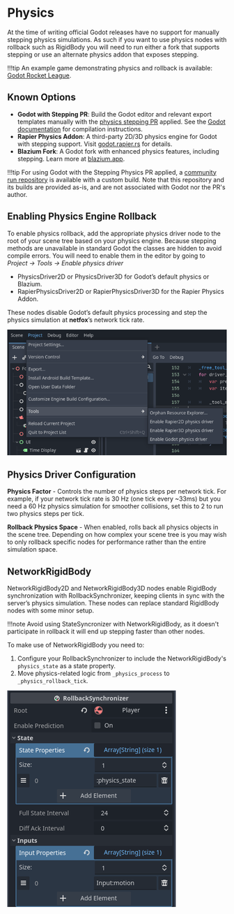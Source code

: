 # Physics

At the time of writing official Godot releases have no support for manually
stepping physics simulations. As such if you want to use physics nodes with
rollback such as RigidBody you will need to run either a fork that supports
stepping or use an alternate physics addon that exposes stepping.

!!!tip
    An example game demonstrating physics and rollback is available: [Godot
    Rocket League].

## Known Options

- **Godot with Stepping PR**: Build the Godot editor and relevant export
  templates manually with the [physics stepping PR] applied. See the [Godot
  documentation] for compilation instructions.
- **Rapier Physics Addon**: A third-party 2D/3D physics engine for Godot with
  stepping support. Visit [godot.rapier.rs] for details.
- **Blazium Fork**: A Godot fork with enhanced physics features, including
  stepping. Learn more at [blazium.app].

!!!tip
    For using Godot with the Stepping Physics PR applied, a [community run
    repository] is available with a custom build. Note that this repository and
    its builds are provided as-is, and are not associated with Godot nor the PR's
    author.

## Enabling Physics Engine Rollback

To enable physics rollback, add the appropriate physics driver node to the root
of your scene tree based on your physics engine. Because stepping methods are
unavailable in standard Godot the classes are hidden to avoid compile errors.
You will need to enable them in the editor by going to *Project -> Tools ->
Enable physics driver*

- PhysicsDriver2D or PhysicsDriver3D for Godot’s default physics or Blazium.
- RapierPhysicsDriver2D or RapierPhysicsDriver3D for the Rapier Physics Addon.

These nodes disable Godot’s default physics processing and step the physics
simulation at **netfox**’s network tick rate.

![Enable physics driver menu](../assets/physics-enable.png)

## Physics Driver Configuration

**Physics Factor** -  Controls the number of physics steps per network tick.
For example, if your network tick rate is 30 Hz (one tick every ~33ms) but you
need a 60 Hz physics simulation for smoother collisions, set this to 2 to run
two physics steps per tick. 

**Rollback Physics Space** - When enabled, rolls back all physics objects in
the scene tree. Depending on how complex your scene tree is you may wish to
only rollback specific nodes for performance rather than the entire simulation
space.

## NetworkRigidBody

NetworkRigidBody2D and NetworkRigidBody3D nodes enable RigidBody
synchronization with RollbackSynchronizer, keeping clients in sync with the
server’s physics simulation. These nodes can replace standard RigidBody nodes
with some minor setup.

!!!note
    Avoid using StateSyncronizer with NetworkRigidBody, as it doesn't participate
    in rollback it will end up stepping faster than other nodes.

To make use of NetworkRigidBody you need to:

1. Configure your RollbackSynchronizer to include the NetworkRigidBody's
   `physics_state` as a state property.
2. Move physics-related logic from `_physics_process` to
   `_physics_rollback_tick`.

![State configuration for NetworkRigidBody](../assets/network-rigid-body.png)


[Godot Rocket League]: https://github.com/albertok/godot-rocket-league
[community run repository]: https://github.com/albertok/godot/releases
[physics stepping PR]: https://github.com/godotengine/godot/pull/76462
[Godot documentation]: https://docs.godotengine.org/en/stable/contributing/development/compiling/index.html
[godot.rapier.rs]: https://godot.rapier.rs/
[blazium.app]: https://blazium.app/
